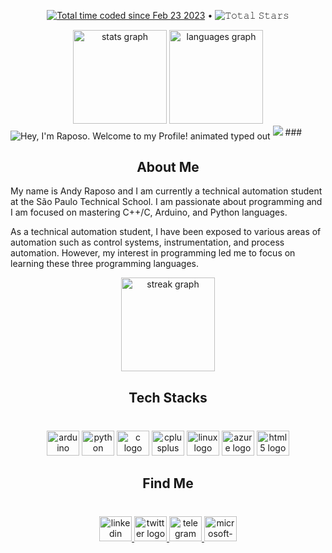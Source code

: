 
<p align="center">
  <a href="https://wakatime.com/@9159ac33-f353-4b22-8af5-8597741887aa"><img src="https://wakatime.com/badge/user/9159ac33-f353-4b22-8af5-8597741887aa.svg" alt="Total time coded since Feb 23 2023" /></a> •  
  <img src="https://img.shields.io/github/stars/italo-mauricio?label=Stars" alt="𝚃𝚘𝚝𝚊𝚕 𝚂𝚝𝚊𝚛𝚜">


<div align="center">
  <img src="https://github-readme-stats.vercel.app/api?hide_title=false&hide_rank=false&show_icons=true&include_all_commits=true&count_private=true&disable_animations=false&theme=tokyonight&locale=en&hide_border=false&username=at-raposo" height="150" alt="stats graph"  />
  <img src="https://github-readme-stats.vercel.app/api/top-langs?locale=en&hide_title=false&layout=compact&card_width=320&langs_count=5&theme=tokyonight&hide_border=false&username=at-raposo" height="150" alt="languages graph"  />

  
</div>

<img src="https://readme-typing-svg.demolab.com?font=Operator+Mono&size=37&duration=2800&pause=2000&color=FAFAFA&center=true&vCenter=true&width=940&height=50&lines=Hey%2C+Hey+I am+Raposo,+Welcome+to+my+profile." align="middle" alt="Hey, I'm Raposo. Welcome to my Profile! animated typed out">
<img  src="assests/borderseperator.gif">
###

<h2 align="center">About Me</h2>

My name is Andy Raposo and I am currently a technical automation student at the São Paulo Technical School. I am passionate about programming and I am focused on mastering C++/C, Arduino, and Python languages.

As a technical automation student, I have been exposed to various areas of automation such as control systems, instrumentation, and process automation. However, my interest in programming led me to focus on learning these three programming languages.



<div align="center">
  <img src="https://streak-stats.demolab.com?user=at-raposo&locale=en&mode=weekly&theme=tokyonight&hide_border=true&border_radius=5&date_format=M j[, Y]&order=3" height="150" alt="streak graph"  />
</div>

###

<h2 align="center">Tech Stacks</h2>

###

<br clear="both">

<div align="center">
  <img src="https://cdn.jsdelivr.net/gh/devicons/devicon/icons/arduino/arduino-original.svg" height="40" width="52" alt="arduino logo"  />
  <img src="https://cdn.jsdelivr.net/gh/devicons/devicon/icons/python/python-original.svg" height="40" width="52" alt="python logo"  />
  <img src="https://cdn.jsdelivr.net/gh/devicons/devicon/icons/c/c-original.svg" height="40" width="52" alt="c logo"  />
  <img src="https://cdn.jsdelivr.net/gh/devicons/devicon/icons/cplusplus/cplusplus-original.svg" height="40" width="52" alt="cplusplus logo"  />
  <img src="https://cdn.jsdelivr.net/gh/devicons/devicon/icons/linux/linux-original.svg" height="40" width="52" alt="linux logo"  />
  <img src="https://cdn.jsdelivr.net/gh/devicons/devicon/icons/azure/azure-original.svg" height="40" width="52" alt="azure logo"  />
  <img src="https://cdn.jsdelivr.net/gh/devicons/devicon/icons/html5/html5-original.svg" height="40" width="52" alt="html5 logo"  />
</div>

###

<h2 align="center">Find Me</h2>

###

<br clear="both">

<div align="center">
  <a href="https://www.linkedin.com/in/thain%C3%A1-raposo/" target="_blank">
    <img src="https://raw.githubusercontent.com/maurodesouza/profile-readme-generator/master/src/assets/icons/social/linkedin/default.svg" width="52" height="40" alt="linkedin logo"  />
  </a>
  <a href="https://twitter.com/Raposo_tech" target="_blank">
    <img src="https://raw.githubusercontent.com/maurodesouza/profile-readme-generator/master/src/assets/icons/social/twitter/default.svg" width="52" height="40" alt="twitter logo"  />
  </a>
  <a href="https://t.me/raposo_tech" target="_blank">
    <img src="https://raw.githubusercontent.com/maurodesouza/profile-readme-generator/master/src/assets/icons/social/telegram/default.svg" width="52" height="40" alt="telegram logo"  />
  </a>
  <a href="https://www.outlook.com/?refd=account.microsoft.com&fref=home.banner.viewinbox" target="_blank">
    <img src="https://raw.githubusercontent.com/maurodesouza/profile-readme-generator/master/src/assets/icons/social/microsoft-outlook/default.svg" width="52" height="40" alt="microsoft-outlook logo"  />
  </a>
</div>

###




